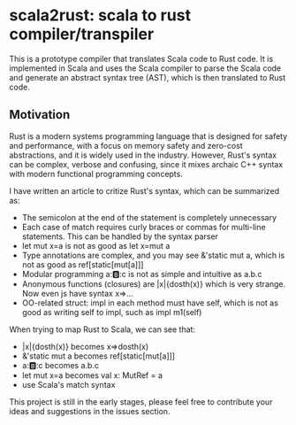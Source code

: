 # scala2rust: scala to rust compiler/transpiler
This is a prototype compiler that translates Scala code to Rust code. It is implemented in Scala and uses the Scala compiler to parse the Scala code and generate an abstract syntax tree (AST), which is then translated to Rust code.


## Motivation
Rust is a modern systems programming language that is designed for safety and performance, with a focus on memory safety and zero-cost abstractions, and it is widely used in the industry. However, Rust's syntax can be complex, verbose and confusing, since it mixes archaic C++ syntax with modern functional programming concepts. 


I have written an article to critize Rust's syntax, which can be summarized as:
 - The semicolon at the end of the statement is completely unnecessary
 - Each case of match requires curly braces or commas for multi-line statements. This can be handled by the syntax parser
 - let mut x=a is not as good as let x=mut a
 - Type annotations are complex, and you may see &'static mut a, which is not as good as ref[static[mut[a]]]
 - Modular programming a::b::c is not as simple and intuitive as a.b.c
 - Anonymous functions (closures) are |x|{dosth(x)} which is very strange. Now even js have syntax x=>...
 - OO-related struct: impl in each method must have self, which is not as good as writing self to impl, such as impl m1(self)

When trying to map Rust to Scala, we can see that:
 - |x|{dosth(x)} becomes x=>dosth(x)
 - &'static mut a becomes ref[static[mut[a]]]
 - a::b::c becomes a.b.c
 - let mut x=a becomes val x: MutRef = a
 - use Scala's match syntax 

This project is still in the early stages, please feel free to contribute your ideas and suggestions in the issues section.

